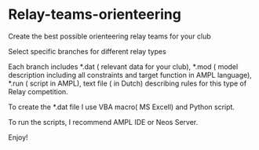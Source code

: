 # Relay-teams-orienteering
Create the best possible orienteering relay teams for your club 

Select specific branches for different relay types

Each branch includes *.dat ( relevant data for your club),
                     *.mod ( model description including all constraints and target function in AMPL language),
                     *.run ( script in AMPL),
                     text file ( in Dutch) describing rules for this type of Relay competition.

To create the *.dat file I use VBA macro( MS Excell) and Python script.   

To run the scripts, I recommend AMPL IDE or Neos Server.

Enjoy!
